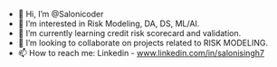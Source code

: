 - 👋 Hi, I’m @Salonicoder
- 👀 I’m interested in Risk Modeling, DA, DS, ML/AI.
- 🌱 I’m currently learning credit risk scorecard and validation.
- 💞️ I’m looking to collaborate on projects related to RISK MODELING. 
- 📫 How to reach me: Linkedin - www.linkedin.com/in/salonisingh7 

<!---
Salonicoder/Salonicoder is a ✨ special ✨ repository because its `README.md` (this file) appears on your GitHub profile.
You can click the Preview link to take a look at your changes.
--->
